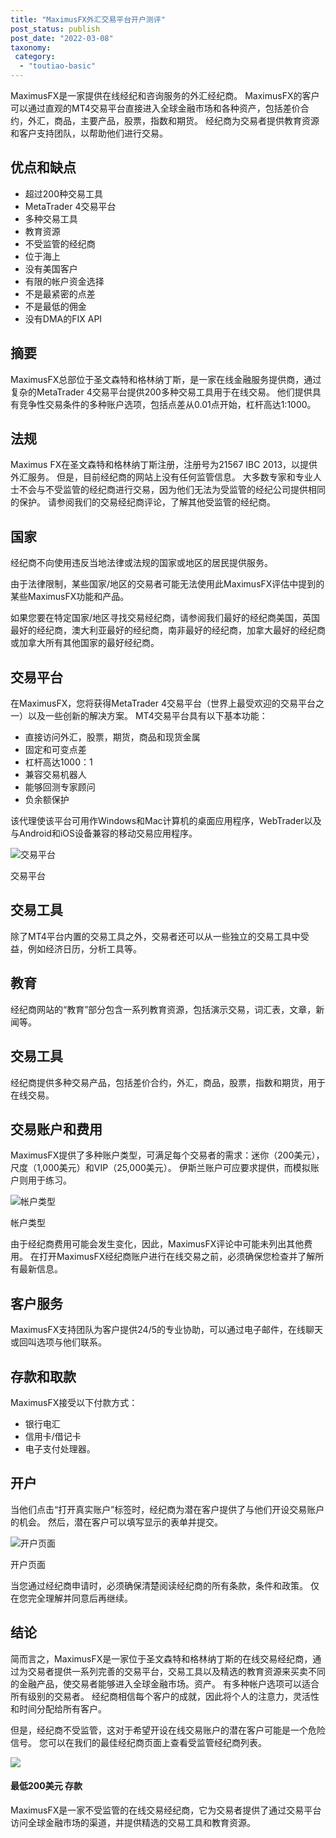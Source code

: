 ```yaml
---
title: "MaximusFX外汇交易平台开户测评"
post_status: publish
post_date: "2022-03-08"
taxonomy:
 category: 
  - "toutiao-basic"
---
```


MaximusFX是一家提供在线经纪和咨询服务的外汇经纪商。 MaximusFX的客户可以通过直观的MT4交易平台直接进入全球金融市场和各种资产，包括差价合约，外汇，商品，主要产品，股票，指数和期货。 经纪商为交易者提供教育资源和客户支持团队，以帮助他们进行交易。

## 优点和缺点
- 超过200种交易工具
- MetaTrader 4交易平台
- 多种交易工具
- 教育资源
- 不受监管的经纪商
- 位于海上
- 没有美国客户
- 有限的帐户资金选择
- 不是最紧密的点差
- 不是最低的佣金
- 没有DMA的FIX API


## 摘要

MaximusFX总部位于圣文森特和格林纳丁斯，是一家在线金融服务提供商，通过复杂的MetaTrader 4交易平台提供200多种交易工具用于在线交易。 他们提供具有竞争性交易条件的多种账户选项，包括点差从0.01点开始，杠杆高达1:1000。

## 法规

Maximus FX在圣文森特和格林纳丁斯注册，注册号为21567 IBC 2013，以提供外汇服务。 但是，目前经纪商的网站上没有任何监管信息。 大多数专家和专业人士不会与不受监管的经纪商进行交易，因为他们无法为受监管的经纪公司提供相同的保护。 请参阅我们的交易经纪商评论，了解其他受监管的经纪商。

## 国家

经纪商不向使用违反当地法律或法规的国家或地区的居民提供服务。

由于法律限制，某些国家/地区的交易者可能无法使用此MaximusFX评估中提到的某些MaximusFX功能和产品。

如果您要在特定国家/地区寻找交易经纪商，请参阅我们最好的经纪商美国，英国最好的经纪商，澳大利亚最好的经纪商，南非最好的经纪商，加拿大最好的经纪商或加拿大所有其他国家的最好经纪商。

## 交易平台

在MaximusFX，您将获得MetaTrader 4交易平台（世界上最受欢迎的交易平台之一）以及一些创新的解决方案。 MT4交易平台具有以下基本功能：
- 直接访问外汇，股票，期货，商品和现货金属
- 固定和可变点差
- 杠杆高达1000：1
- 兼容交易机器人
- 能够回测专家顾问
- 负余额保护

该代理使该平台可用作Windows和Mac计算机的桌面应用程序，WebTrader以及与Android和iOS设备兼容的移动交易应用程序。

![交易平台](https://cdn.fendou.la/funstoutiao/2020/11/MaximusFX-Review-Trading-Platform.jpg "交易平台")

交易平台

## 交易工具

除了MT4平台内置的交易工具之外，交易者还可以从一些独立的交易工具中受益，例如经济日历，分析工具等。

## 教育

经纪商网站的“教育”部分包含一系列教育资源，包括演示交易，词汇表，文章，新闻等。

## 交易工具

经纪商提供多种交易产品，包括差价合约，外汇，商品，股票，指数和期货，用于在线交易。

## 交易账户和费用

MaximusFX提供了多种账户类型，可满足每个交易者的需求：迷你（200美元），尺度（1,000美元）和VIP（25,000美元）。 伊斯兰账户可应要求提供，而模拟账户则用于练习。

![帐户类型](https://cdn.fendou.la/funstoutiao/2020/11/MaximusFX-Review-Account-Types-1024x766.jpg "帐户类型")

帐户类型

由于经纪商费用可能会发生变化，因此，MaximusFX评论中可能未列出其他费用。 在打开MaximusFX经纪商账户进行在线交易之前，必须确保您检查并了解所有最新信息。

## 客户服务

MaximusFX支持团队为客户提供24/5的专业协助，可以通过电子邮件，在线聊天或回叫选项与他们联系。

## 存款和取款

MaximusFX接受以下付款方式：
- 银行电汇
- 信用卡/借记卡
- 电子支付处理器。

## 开户

当他们点击“打开真实账户”标签时，经纪商为潜在客户提供了与他们开设交易账户的机会。 然后，潜在客户可以填写显示的表单并提交。

![开户页面](https://cdn.fendou.la/funstoutiao/2020/11/MaximusFX-Review-Account-Opening-Page.jpg "开户页面")

开户页面

当您通过经纪商申请时，必须确保清楚阅读经纪商的所有条款，条件和政策。 仅在您完全理解并同意后再继续。

## 结论

简而言之，MaximusFX是一家位于圣文森特和格林纳丁斯的在线交易经纪商，通过为交易者提供一系列完善的交易平台，交易工具以及精选的教育资源来买卖不同的金融产品，使交易者能够进入全球金融市场。资产。 有多种帐户选项可以适合所有级别的交易者。 经纪商相信每个客户的成就，因此将个人的注意力，灵活性和时间分配给所有客户。

但是，经纪商不受监管，这对于希望开设在线交易账户的潜在客户可能是一个危险信号。 您可以在我们的最佳经纪商页面上查看受监管经纪商列表。

![](https://cdn.fendou.la/funstoutiao/2020/11/MaximusFX-Logo.png)

#### 最低200美元 存款

MaximusFX是一家不受监管的在线交易经纪商，它为交易者提供了通过交易平台访问全球金融市场的渠道，并提供精选的交易工具和教育资源。
